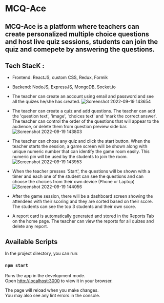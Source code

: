 # MCQ-Ace

## MCQ-Ace is a platform where teachers can create personalized multiple choice questions and host live quiz sessions, students can join the quiz and comepete by answering the questions.

## Tech StacK :
- Frontend: ReactJS, custom CSS, Redux, Formik
- Backend: NodeJS, ExpressJS, MongoDB, Socket.io


- The teacher can create an account using email and password and see all the quizes he/she has created.
![Screenshot 2022-09-19 143654](https://user-images.githubusercontent.com/92965519/190987752-2d5759f7-883d-475e-83e8-bff115ed6557.png)

- The teacher can create a quiz and add questions. The teacher can add the 'question text', 'image', 'choices text' and 'mark the correct answer'. The teacher can control the order of the questions that will appear to the audience, or delete them from question preview side bar.
![Screenshot 2022-09-19 143803](https://user-images.githubusercontent.com/92965519/190987770-e043ba11-fc60-46fd-9e9e-5b0b6be5cf54.png)

- The teacher can chose any quiz and click the start button. When the teacher starts the session, a game screen will be shown along with unique numeric number that can identify the game room easily. This numeric pin will be used by the students to join the room.
![Screenshot 2022-09-19 143953](https://user-images.githubusercontent.com/92965519/190987982-a3c50dd4-1fb3-47ac-93ba-7094ddf43161.png)

- When the teacher presses 'Start', the questions will be shown with a timer and each one of the student can see the questions and can choose the choices from their own device (Phone or Laptop)
![Screenshot 2022-09-19 144056](https://user-images.githubusercontent.com/92965519/190988124-ab2d6d85-4377-476c-aa02-b01e7b0ea45b.png)

- After the game session, there will be a dashboard screen showing the attendees with their scoring and they are sorted based on their score. The students can see the top 3 students and their own score.


- A report card is automatically generated and stored in the Reports Tab on the home page. The teacher can view the reports for all quizes and delete any report.



## Available Scripts

In the project directory, you can run:

### `npm start`

Runs the app in the development mode.\
Open [http://localhost:3000](http://localhost:3000) to view it in your browser.

The page will reload when you make changes.\
You may also see any lint errors in the console.
